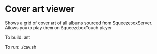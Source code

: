 # Cover art viewer

Shows a grid of cover art of all albums sourced from SqueezeboxServer.
Allows you to play them on SqueezeboxTouch player

To build:
ant

To run:
./cav.sh


